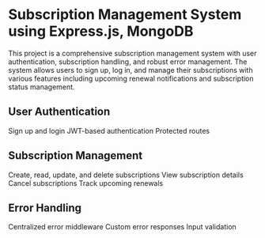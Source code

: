 # Subscription Management System using Express.js, MongoDB
This project is a comprehensive subscription management system with user authentication, subscription handling, and robust error management. 
The system allows users to sign up, log in, and manage their subscriptions with various features including upcoming renewal notifications and subscription status management.

## User Authentication

Sign up and login
JWT-based authentication
Protected routes

## Subscription Management

Create, read, update, and delete subscriptions
View subscription details
Cancel subscriptions
Track upcoming renewals

## Error Handling

Centralized error middleware
Custom error responses
Input validation
